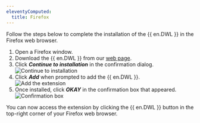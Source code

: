 ```yaml
---
eleventyComputed:
  title: Firefox
---
```

Follow the steps below to complete the installation of the {{ en.DWL }} in the Firefox web browser.  

1. Open a Firefox window. 
1. Download the {{ en.DWL }} from our [web page](https://devolutions.net/web-login). 
1. Click ***Continue to installation*** in the confirmation dialog.  
![Continue to installation](https://webdevolutions.azureedge.net/docs/en/dwl/Dwl4004.png)
1. Click ***Add*** when prompted to add the {{ en.DWL }}.  
![Add the extension](https://webdevolutions.azureedge.net/docs/en/dwl/Dwl4005.png)
1. Once installed, click ***OKAY*** in the confirmation box that appeared.  
![Confirmation box](https://webdevolutions.azureedge.net/docs/en/dwl/Dwl2004.png)  

You can now access the extension by clicking the {{ en.DWL }} button in the top-right corner of your Firefox web browser. 
